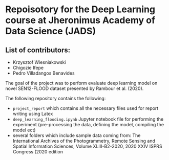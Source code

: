 # Repoisotory for the Deep Learning course at Jheronimus Academy of Data Science (JADS)
## List of contributors:
- Krzysztof Wiesniakowski
- Chigozie Ifepe
- Pedro Villadangos Benavides

The goal of the project was to perform evaluate deep learning model on novel SEN12-FLOOD dataset presented by Rambour et al. (2020).

The following repository contains the following:
 - `project_report` which contains all the necessary files used for report writing using Latex
 - `deep_learning_flooding.ipynb` Jupyter notebook file for performing the experiment (pre-processing the data, defining the model, compiling the model ect)
 - several folders which include sample data coming from: The International Archives of the Photogrammetry, Remote Sensing and Spatial Information Sciences, Volume XLIII-B2-2020, 2020 XXIV ISPRS Congress (2020 edition
